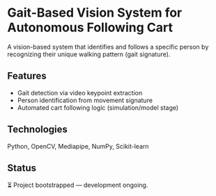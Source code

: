 # Gait-Based Vision System for Autonomous Following Cart

A vision-based system that identifies and follows a specific person by recognizing their unique walking pattern (gait signature).

## Features
- Gait detection via video keypoint extraction
- Person identification from movement signature
- Automated cart following logic (simulation/model stage)

## Technologies
Python, OpenCV, Mediapipe, NumPy, Scikit-learn

## Status
⏳ Project bootstrapped — development ongoing.
